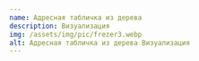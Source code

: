 ```yaml
---
name: Адресная табличка из дерева
description: Визуализация
img: /assets/img/pic/frezer3.webp
alt: Адресная табличка из дерева Визуализация
---
```

